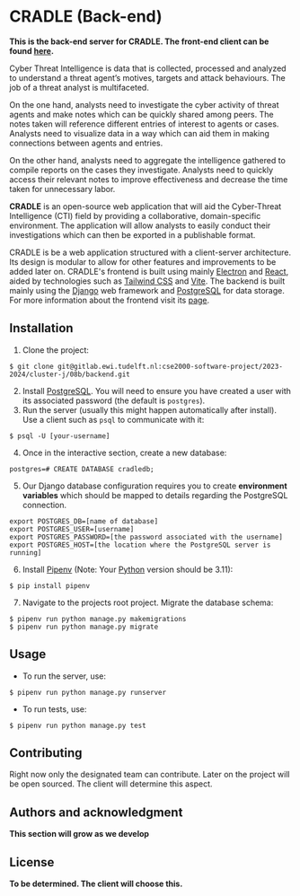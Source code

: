 # CRADLE (Back-end)

**This is the back-end server for CRADLE. The front-end client can be found [here](https://gitlab.ewi.tudelft.nl/cse2000-software-project/2023-2024/cluster-j/08b/frontend).**

Cyber Threat Intelligence is data that is collected, processed and analyzed to understand a threat agent’s motives, targets and attack behaviours. The job of a threat analyst is multifaceted.

On the one hand, analysts need to investigate the cyber activity of threat agents and make notes which can be quickly shared among peers. The notes taken will reference different entries of interest to agents or cases. Analysts need to visualize data in a way which can aid them in making connections between agents and entries.

On the other hand, analysts need to aggregate the intelligence gathered to compile reports on the cases they investigate. Analysts need to quickly access their relevant notes to improve effectiveness and decrease the time taken for unnecessary labor.

**CRADLE** is an open-source web application that will aid the Cyber-Threat Intelligence (CTI) field by providing a collaborative, domain-specific environment. The application will allow analysts to easily conduct their investigations which can then be exported in a publishable format.

CRADLE is be a web application structured with a client-server architecture. Its design is modular to allow for other features and improvements to be added later on.
CRADLE's frontend is built using mainly [Electron](https://www.electronjs.org/) and [React](https://react.dev/), aided by technologies such as [Tailwind CSS](https://tailwindcss.com/) and [Vite](https://vitejs.dev/). The backend is built mainly using the [Django](https://www.djangoproject.com/) web framework and [PostgreSQL](https://www.postgresql.org/) for data storage. For more information about the frontend visit its [page](https://gitlab.ewi.tudelft.nl/cse2000-software-project/2023-2024/cluster-j/08b/frontend).

<!-- 
## Visuals
Depending on what you are making, it can be a good idea to include screenshots or even a video (you'll frequently see GIFs rather than actual videos). Tools like ttygif can help, but check out Asciinema for a more sophisticated method. --> 

## Installation
1. Clone the project:
```
$ git clone git@gitlab.ewi.tudelft.nl:cse2000-software-project/2023-2024/cluster-j/08b/backend.git
```
2. Install [PostgreSQL](https://www.postgresql.org/). You will need to ensure you have created a user with its associated password (the default is ```postgres```).
3. Run the server (usually this might happen automatically after install). Use a client such as ```psql``` to communicate with it:
```
$ psql -U [your-username]
```
4. Once in the interactive section, create a new database:
```
postgres=# CREATE DATABASE cradledb;
```
5. Our Django database configuration requires you to create **environment variables** which should be mapped to details regarding the PostgreSQL connection.
```
export POSTGRES_DB=[name of database]
export POSTGRES_USER=[username]
export POSTGRES_PASSWORD=[the password associated with the username]
export POSTGRES_HOST=[the location where the PostgreSQL server is running]
```
6. Install [Pipenv](https://pipenv.pypa.io/en/latest/) (Note: Your [Python](https://www.python.org/downloads/release/python-3110/) version should be 3.11):
```
$ pip install pipenv
```
7. Navigate to the projects root project. Migrate the database schema:
```
$ pipenv run python manage.py makemigrations
$ pipenv run python manage.py migrate
```

## Usage
- To run the server, use:
```
$ pipenv run python manage.py runserver
```
- To run tests, use:
```
$ pipenv run python manage.py test
```

## Contributing
Right now only the designated team can contribute. Later on the project will be open sourced. The client will determine this aspect.

## Authors and acknowledgment
**This section will grow as we develop**

## License
**To be determined. The client will choose this.**
